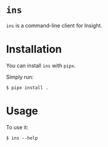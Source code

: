 # `ins`
`ins` is a command-line client for Insight.

# Installation
You can install `ins` with `pipx`.

Simply run:

    $ pipx install .

# Usage
To use it:

    $ ins --help

